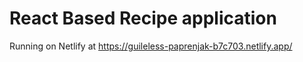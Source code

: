 # React Based Recipe application

Running on Netlify at https://guileless-paprenjak-b7c703.netlify.app/
